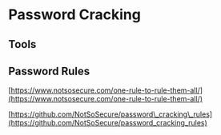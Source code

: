 # Password Cracking

## Tools

## Password Rules

[https://www.notsosecure.com/one-rule-to-rule-them-all/](https://www.notsosecure.com/one-rule-to-rule-them-all/)

[https://github.com/NotSoSecure/password\_cracking\_rules](https://github.com/NotSoSecure/password_cracking_rules)

